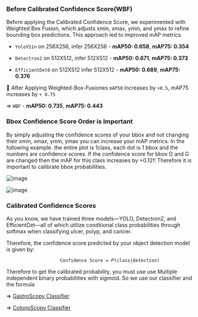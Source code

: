 ### Before Calibrated Confidence Score(WBF)

Before applying the Calibrated Confidence Score, we experimented with Weighted Box Fusion, which adjusts xmin, xmax, ymin, and ymax to refine bounding box predictions. This approach led to improved mAP metrics.

<GastroScopy>
  
- `YoloV11n` on 256X256, infer 256X256 - **mAP50: 0.658**, **mAP75: 0.354**
  
- `Detectron2` on 512X512, infer 512X512 - **mAP50: 0.671**, **mAP75: 0.373**

- `EfficientDet0` on 512X512 infer 512X512 - **mAP50: 0.689**, **mAP75: 0.376**

📌 After Applying Weighted-Box-Fusiones `mAP50` increases by `+0.5`, mAP75 increases by `+ 0.75`

=> `WBF` - **mAP50: 0.735**, **mAP75: 0.443**



### Bbox Confidence Score Order is Important

By simply adjusting the confidence scores of your bbox and not changing their xmin, xmax, ymin, ymax you can increase your mAP metrics. In the following example. the entire plot is 1class, each dot is 1 bbox and the numbers are confidence scores. If the confidence score for bbox D and G are changed then the mAP for this class increases by +0.12!! Therefore it is important to calibrate bbox probabilities.

![image](https://github.com/user-attachments/assets/837c1ffb-26bc-4f1d-8e97-5924064bacf1)

![image](https://github.com/user-attachments/assets/f869f981-6859-422b-bd0b-7d1d1278805c)

### Calibrated Confidence Scores

As you know, we have trained three models—YOLO, Detectron2, and EfficientDet—all of which utilize conditional class probabilities through softmax when classifying ulcer, polyp, and cancer.

Therefore, the confidence score predicted by your object detection model is given by:

                        Confidence Score = 𝑃(class∣detection)


Therefore to get the calibrated probability, you must use use Multiple independent binary probabilities with sigmoid. So we use our classifier and the formula 

=> [GastroScopy Classifier](https://github.com/SEOYUNJE/Endoscope-Object-Detection/blob/main/calibrated-confidence-score/gastroscopy_tf_classsify.ipynb)

=> [ColonoScopy Classifier](https://github.com/SEOYUNJE/Endoscope-Object-Detection/blob/main/calibrated-confidence-score/colonoscopy-pytorchlightning.ipynb)

